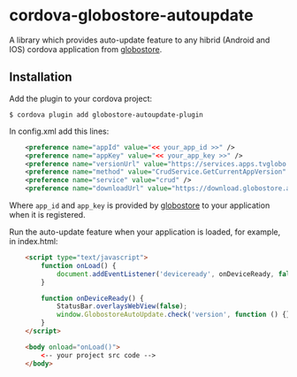 # cordova-globostore-autoupdate

A library which provides auto-update feature to any hibrid (Android and IOS) cordova application from [globostore](https://globostore.apps.tvglobo.com.br/).

## Installation

Add the plugin to your cordova project:
```shell
$ cordova plugin add globostore-autoupdate-plugin
```

In config.xml add this lines:
```xml
    <preference name="appId" value="<< your_app_id >>" />
    <preference name="appKey" value="<< your_app_key >>" />
    <preference name="versionUrl" value="https://services.apps.tvglobo.com.br/rpc" />
    <preference name="method" value="CrudService.GetCurrentAppVersion" />
    <preference name="service" value="crud" />
    <preference name="downloadUrl" value="https://download.globostore.apps.tvglobo.com.br" />
```
Where `app_id` and `app_key` is provided by [globostore](https://globostore.apps.tvglobo.com.br/) to your application when it is registered.

Run the auto-update feature when your application is loaded, 
for example, in index.html:
```html
    <script type="text/javascript">
        function onLoad() {
            document.addEventListener('deviceready', onDeviceReady, false);
        }

        function onDeviceReady() {
            StatusBar.overlaysWebView(false);
            window.GlobostoreAutoUpdate.check('version', function () {})
        }
    </script>

    <body onload="onLoad()">
        <-- your project src code -->
    </body>
```